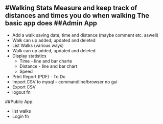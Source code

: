 #Walking Stats
Measure and keep track of distances and times you do when walking
The basic app does 
##Admin App
---------
+ Add a walk saving date, time and distance (maybe comment etc. aswell)
+ Walk can up added, updated and deleted
+ List Walks (various ways)
+ Walk can up added, updated and deleted
+ Display statistics
  + Time - line and bar charte
  + Distance - line and bar chart
  + Speed
+ Print Report (PDF) - To Do
+ Import CSV to mysql - commandline/browser no gui
+ Export CSV
+ logout fn

##Public App
+ list walks
+ Login fn
